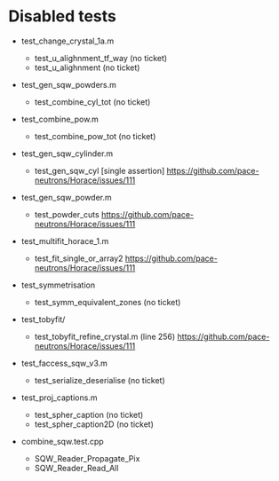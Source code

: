 # Disabled tests

- test_change_crystal_1a.m
	- test_u_alighnment_tf_way (no ticket)
	- test_u_alighnment (no ticket)

- test_gen_sqw_powders.m
	- test_combine_cyl_tot (no ticket)

- test_combine_pow.m
	- test_combine_pow_tot (no ticket)

- test_gen_sqw_cylinder.m
	- test_gen_sqw_cyl [single assertion] https://github.com/pace-neutrons/Horace/issues/111

- test_gen_sqw_powder.m
	- test_powder_cuts https://github.com/pace-neutrons/Horace/issues/111

- test_multifit_horace_1.m
	- test_fit_single_or_array2 https://github.com/pace-neutrons/Horace/issues/111

- test_symmetrisation
	- test_symm_equivalent_zones (no ticket)

- test_tobyfit/
	- test_tobyfit_refine_crystal.m (line 256) https://github.com/pace-neutrons/Horace/issues/111

- test_faccess_sqw_v3.m
	- test_serialize_deserialise (no ticket)

- test_proj_captions.m
	- test_spher_caption (no ticket)
	- test_spher_caption2D (no ticket)

- combine_sqw.test.cpp
	- SQW_Reader_Propagate_Pix
	- SQW_Reader_Read_All
